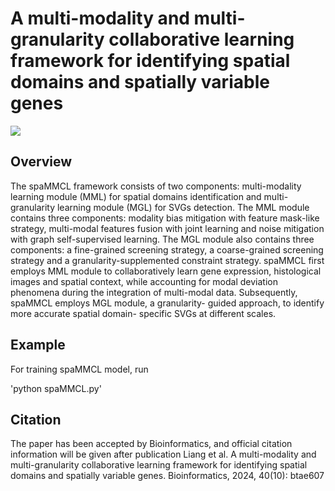 # A multi-modality and multi-granularity collaborative learning framework for identifying spatial domains and spatially variable genes




![](https://github.com/liangxiao-cs/spaMMCL/blob/main/Framework.jpg)

## Overview
The spaMMCL framework consists of two components: multi-modality learning module (MML) for spatial domains identification and multi-granularity learning module (MGL) for SVGs detection. The MML module contains three components: modality bias mitigation with feature mask-like strategy, multi-modal features fusion with joint learning and noise mitigation with graph self-supervised learning. The MGL module also contains three components: a fine-grained screening strategy, a coarse-grained screening strategy and a granularity-supplemented constraint strategy. spaMMCL first employs MML module to collaboratively learn gene expression, histological images and spatial context, while accounting for modal deviation phenomena during the integration of multi-modal data. Subsequently, spaMMCL employs MGL module, a granularity- guided approach, to identify more accurate spatial domain- specific SVGs at different scales.


## Example

For training spaMMCL model, run

'python spaMMCL.py'


## Citation
The paper has been accepted by Bioinformatics, and official citation information will be given after publication
Liang et al. A multi-modality and multi-granularity collaborative learning framework for identifying spatial domains and spatially variable genes. Bioinformatics, 2024, 40(10): btae607
